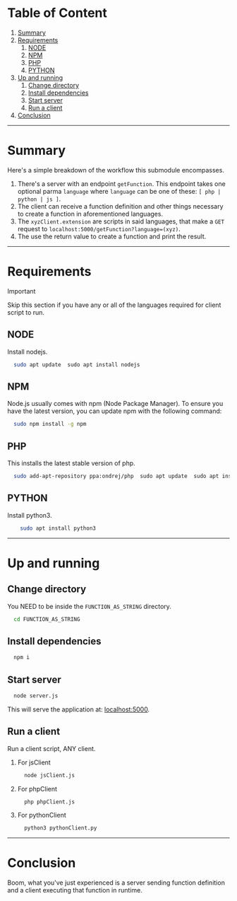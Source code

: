 # Table of Content

1. [Summary](#summary)
2. [Requirements](#requirements)
    1. [NODE](#node)
    2. [NPM](#npm)
    3. [PHP](#php)
    4. [PYTHON](#python)
3. [Up and running](#up-and-running)
    1. [Change directory](#change-directory)
    2. [Install dependencies](#install-dependencies)
    3. [Start server](#start-server)
    4. [Run a client](#run-a-client)
4. [Conclusion](#conclusion)

---

# Summary

Here's a simple breakdown of the workflow this submodule encompasses.
1. There's a server with an endpoint `getFunction`. This endpoint takes one optional parma  `language` where `language` can be one of these: `[ php | python | js ]`.
2. The client can receive a function definition and other things necessary to create a function in aforementioned languages.
3. The `xyzClient.extension` are scripts in said languages, that make a `GET` request to `localhost:5000/getFunction?language=(xyz)`.
4. The use the return value to create a function and print the result.

---

# Requirements

> [!IMPORTANT]  
> Skip this section if you have any or all of the languages required for client script to run.

## NODE
Install nodejs.
```bash  
  sudo apt update  sudo apt install nodejs  
```  

## NPM
Node.js usually comes with npm (Node Package Manager). To ensure you have the latest version, you can update npm with the following command:
```bash  
  sudo npm install -g npm  
```  

## PHP
This installs the latest stable version of php.
```bash  
  sudo add-apt-repository ppa:ondrej/php  sudo apt update  sudo apt install php libapache2-mod-php php-mysql  
```  

## PYTHON
Install python3.
```bash  
    sudo apt install python3  
```  

---

# Up and running

## Change directory
You NEED to be inside the `FUNCTION_AS_STRING` directory.
```bash  
  cd FUNCTION_AS_STRING  
```  

## Install dependencies
```bash  
  npm i  
```  

## Start server
```bash  
  node server.js  
```  
This will serve the application at: [localhost:5000](http://localhost:5000).

## Run a client
Run a client script, ANY client.
1. For jsClient
    ```bash  
      node jsClient.js  
    ```
2. For phpClient  
    ```bash  
      php phpClient.js  
    ```
3. For pythonClient  
    ```bash  
      python3 pythonClient.py  
    ```

---

# Conclusion
Boom, what you've just experienced is a server sending function definition and a client executing that function in runtime.